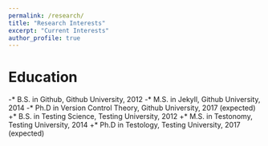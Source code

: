 ```yaml
---
permalink: /research/
title: "Research Interests"
excerpt: "Current Interests"
author_profile: true
---
```


 Education
 ======
-* B.S. in Github, Github University, 2012
-* M.S. in Jekyll, Github University, 2014
-* Ph.D in Version Control Theory, Github University, 2017 (expected)
+* B.S. in Testing Science, Testing University, 2012
+* M.S. in Testonomy, Testing University, 2014
+* Ph.D in Testology, Testing University, 2017 (expected)
